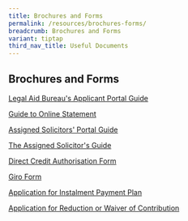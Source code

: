 ```yaml
---
title: Brochures and Forms
permalink: /resources/brochures-forms/
breadcrumb: Brochures and Forms
variant: tiptap
third_nav_title: Useful Documents
---
```

<h2>Brochures and Forms</h2>
<p><a href="/files/LAB_AP_Portal_Guide.pdf" rel="noopener noreferrer nofollow" target="_blank">Legal Aid Bureau's Applicant Portal Guide</a>
<br>
</p>
<p><a href="/files/Guide_to_Online_Statement.pdf" rel="noopener noreferrer nofollow" target="_blank">Guide to Online Statement</a>
</p>
<p><a href="/files/AS-Portal-Guide.pdf" rel="noopener noreferrer nofollow" target="_blank">Assigned Solicitors' Portal Guide</a>
<br>
</p>
<p><a href="/files/The-Assigned-Solicitor-Guide.pdf" rel="noopener noreferrer nofollow" target="_blank">The Assigned Solicitor's Guide</a>
<br>
</p>
<p><a href="/files/DCA-Form.pdf" rel="noopener noreferrer nofollow" target="_blank">Direct Credit Authorisation Form</a>
<br>
</p>
<p><a href="/files/Giro-form.pdf" rel="noopener noreferrer nofollow" target="_blank">Giro Form</a>
<br>
</p>
<p><a href="/files/application_for_instalment_payment_plan.pdf" rel="noopener noreferrer nofollow" target="_blank">Application for Instalment Payment Plan</a>
<br>
</p>
<p><a href="/files/application_for_reduction_or_waiver_of_contribution.pdf" rel="noopener noreferrer nofollow" target="_blank">Application for Reduction or Waiver of Contribution</a>
<br>
</p>